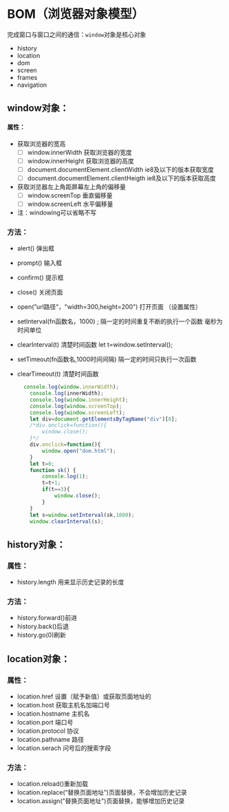 # BOM（浏览器对象模型）

完成窗口与窗口之间的通信：`window`对象是核心对象

- history
- location
- dom
- screen
- frames
- navigation

## window对象：

#### 属性：

- 获取浏览器的宽高
  - [ ] window.innerWidth  获取浏览器的宽度
  - [ ] window.innerHeight  获取浏览器的高度
  - [ ] document.documentElement.clientWidth   ie8及以下的版本获取宽度
  - [ ] document.documentElement.clientHeigth   ie8及以下的版本获取高度
- 获取浏览器左上角距屏幕左上角的偏移量
  - [ ] window.screenTop  垂直偏移量
  - [ ] window.screenLeft  水平偏移量
- 注：windowing可以省略不写

### 方法：

- alert()  弹出框

- prompt()  输入框

- confirm()  提示框

- close()  关闭页面

- open(”url路径“，"width=300,height=200")  打开页面 （设置属性）

- setInterval(fn函数名，1000) ;  隔一定的时间重复不断的执行一个函数     毫秒为时间单位

- clearInterval(t)   清楚时间函数    let t=window.setInterval();

- setTimeout(fn函数名,1000时间间隔)  隔一定的时间只执行一次函数

- clearTimeout(t)  清楚时间函数 

  ```js
  	console.log(window.innerWidth);
      console.log(innerWidth);
      console.log(window.innerHeight);
      console.log(window.screenTop);
      console.log(window.screenLeft);
      let div=document.getElementsByTagName("div")[0];
      /*div.onclick=function(){
          window.close();
      }*/
      div.onclick=function(){
          window.open("dom.html");
      }
      let t=0;
      function sk() {
          console.log(1);
          t=t+1;
          if(t==3){
              window.close();
          }
      }
      let s=window.setInterval(sk,1000);
      window.clearInterval(s);
  ```

## history对象：

### 属性：

- history.length   用来显示历史记录的长度

### 方法：

- history.forward()前进
- history.back()后退
- history.go(0)刷新

## location对象：

### 属性：

- location.href   设置（赋予新值）或获取页面地址的
- location.host  获取主机名加端口号
- location.hostname   主机名
- location.port  端口号
- location.protocol   协议
- location.pathname  路径
- location.serach  问号后的搜索字段

### 方法：

- location.reload()重新加载
- location.replace(“替换页面地址”)页面替换，不会增加历史记录
- location.assign("替换页面地址")页面替换，能够增加历史记录

